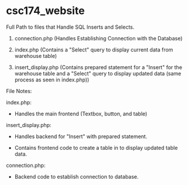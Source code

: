 # csc174_website

Full Path to files that Handle SQL Inserts and Selects.
1. connection.php (Handles Establishing Connection with the Database)


2. index.php  (Contains a "Select" query to display current data from warehouse table)


3. insert_display.php (Contains prepared statement for a "Insert" for the warehouse table 
                       and a "Select" query to display updated data (same process as seen in index.php))

File Notes:

index.php: 
 - Handles the main frontend (Textbox, button, and table)

insert_display.php:
 - Handles backend for "Insert" with prepared statement.
                   
 - Contains frontend code to create a table in to display updated table data.

connection.php: 
 - Backend code to establish connection to database.
